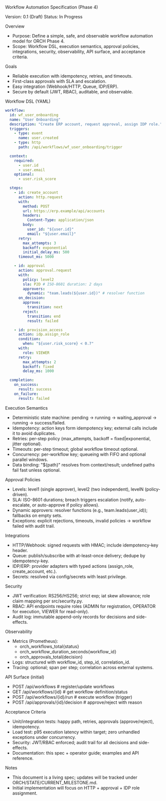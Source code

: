 Workflow Automation Specification (Phase 4)

Version: 0.1 (Draft)
Status: In Progress

Overview
- Purpose: Define a simple, safe, and observable workflow automation model for ORCH Phase 4.
- Scope: Workflow DSL, execution semantics, approval policies, integrations, security, observability, API surface, and acceptance criteria.

Goals
- Reliable execution with idempotency, retries, and timeouts.
- First-class approvals with SLA and escalation.
- Easy integration (Webhook/HTTP, Queue, IDP/ERP).
- Secure by default (JWT, RBAC), auditable, and observable.

Workflow DSL (YAML)
```yaml
workflow:
  id: wf_user_onboarding
  name: "User Onboarding"
  description: "Create ERP account, request approval, assign IDP role."
  triggers:
    - type: event
      name: user.created
    - type: http
      path: /api/workflows/wf_user_onboarding/trigger

  context:
    required:
      - user.id
      - user.email
    optional:
      - user.risk_score

  steps:
    - id: create_account
      action: http.request
      with:
        method: POST
        url: https://erp.example/api/accounts
        headers:
          Content-Type: application/json
        body:
          user_id: "${user.id}"
          email: "${user.email}"
      retry:
        max_attempts: 3
        backoff: exponential
        initial_delay_ms: 500
      timeout_ms: 5000

    - id: approval
      action: approval.request
      with:
        policy: level2
        sla: P2D # ISO-8601 duration: 2 days
        approvers:
          dynamic: "team.leads(${user.id})" # resolver function
      on_decision:
        approve:
          transition: next
        reject:
          transition: end
          result: failed

    - id: provision_access
      action: idp.assign_role
      condition:
        when: "${user.risk_score} < 0.7"
      with:
        role: VIEWER
      retry:
        max_attempts: 2
        backoff: fixed
        delay_ms: 1000

  completion:
    on_success:
      result: success
    on_failure:
      result: failed
```

Execution Semantics
- Deterministic state machine: pending → running → waiting_approval → running → success/failed.
- Idempotency: action keys form idempotency key; external calls include it to avoid duplicates.
- Retries: per-step policy (max_attempts, backoff = fixed|exponential, jitter optional).
- Timeouts: per-step timeout; global workflow timeout optional.
- Concurrency: per-workflow key; queueing with FIFO and optional parallel windows.
- Data binding: "${path}" resolves from context/result; undefined paths fail fast unless optional.

Approval Policies
- Levels: level1 (single approver), level2 (two independent), levelN (policy-driven).
- SLA: ISO-8601 durations; breach triggers escalation (notify, auto-escalate, or auto-approve if policy allows).
- Dynamic approvers: resolver functions (e.g., team.leads(user_id)); fallbacks on empty sets.
- Exceptions: explicit rejections, timeouts, invalid policies → workflow failed with audit trail.

Integrations
- HTTP/Webhook: signed requests with HMAC; include idempotency-key header.
- Queue: publish/subscribe with at-least-once delivery; dedupe by idempotency-key.
- IDP/ERP: provider adapters with typed actions (assign_role, create_account, etc.).
- Secrets: resolved via config/secrets with least privilege.

Security
- JWT verification: RS256/HS256; strict exp; iat skew allowance; role claim mapping per src/security.py.
- RBAC: API endpoints require roles (ADMIN for registration, OPERATOR for execution, VIEWER for read-only).
- Audit log: immutable append-only records for decisions and side-effects.

Observability
- Metrics (Prometheus):
  - orch_workflows_total{status}
  - orch_workflow_duration_seconds{workflow_id}
  - orch_approvals_total{decision}
- Logs: structured with workflow_id, step_id, correlation_id.
- Tracing: optional; span per step; correlation across external systems.

API Surface (initial)
- POST /api/workflows           # register/update workflows
- GET  /api/workflows/{id}      # get workflow definition/status
- POST /api/workflows/{id}/run  # execute workflow (trigger)
- POST /api/approvals/{id}/decision  # approve/reject with reason

Acceptance Criteria
- Unit/integration tests: happy path, retries, approvals (approve/reject), idempotency.
- Load test: p95 execution latency within target; zero unhandled exceptions under concurrency.
- Security: JWT/RBAC enforced; audit trail for all decisions and side-effects.
- Documentation: this spec + operator guide; examples and API reference.

Notes
- This document is a living spec; updates will be tracked under ORCH/STATE/CURRENT_MILESTONE.md.
- Initial implementation will focus on HTTP + approval + IDP role assignment.